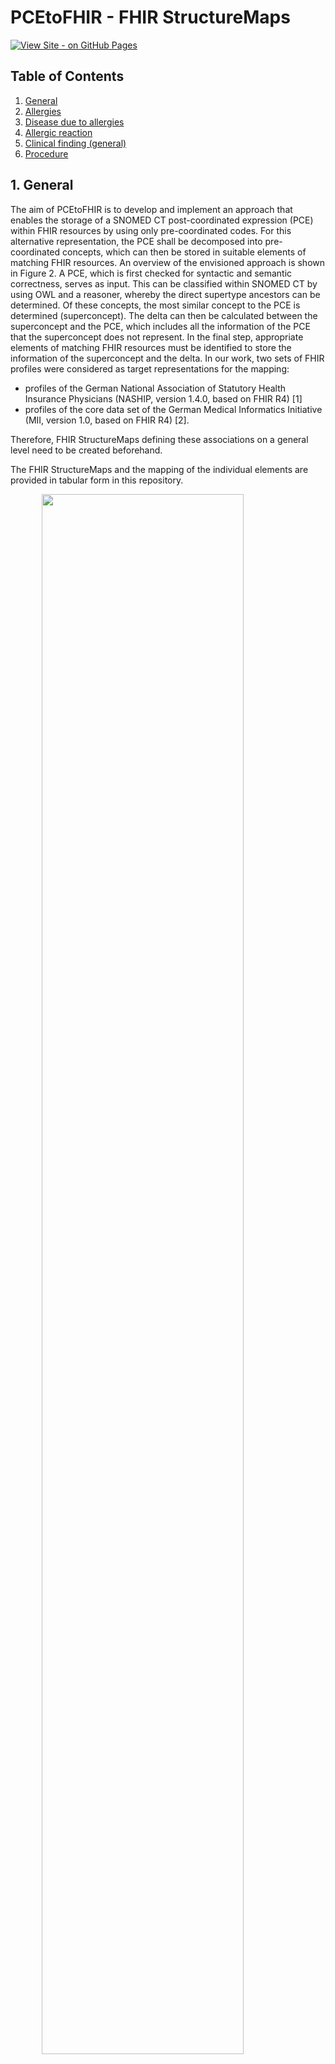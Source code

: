 # PCEtoFHIR - FHIR StructureMaps

[![View Site - on GitHub Pages](https://img.shields.io/badge/View_Site-on_GitHub_Pages-blueviolet?logo=github)](https://itcr-uni-luebeck.github.io/pce-to-fhir/)

## Table of Contents

1. [General](#1-general)
2. [Allergies](#2-allergies)
3. [Disease due to allergies](#3-disease-due-to-allergies)
4. [Allergic reaction](#4-allergic-reaction)
5. [Clinical finding (general)](#5-clinical-finding-general)
6. [Procedure](#6-procedure)

## 1. General
The aim of PCEtoFHIR is to develop and implement an approach that enables the storage of a SNOMED CT post-coordinated expression (PCE) within FHIR resources by using only pre-coordinated codes. For this alternative representation, the PCE shall be decomposed into pre-coordinated concepts, which can then be stored in suitable elements of matching FHIR resources.  An overview of the envisioned approach is shown in Figure 2.
A PCE, which is first checked for syntactic and semantic correctness, serves as input. This can be classified within SNOMED CT by using OWL and a reasoner, whereby the direct supertype ancestors can be determined. Of these concepts, the most similar concept to the PCE is determined (superconcept). The delta can then be calculated between the superconcept and the PCE, which includes all the information of the PCE that the superconcept does not represent. In the final step, appropriate elements of matching FHIR resources must be identified to store the information of the superconcept and the delta. In our work, two sets of FHIR profiles were considered as target representations for the mapping:
* profiles of the German National Association of Statutory Health Insurance Physicians (NASHIP, version 1.4.0, based on FHIR R4) [1] 
* profiles of the core data set of the German Medical Informatics Initiative (MII, version 1.0, based on FHIR R4) [2].  

Therefore, FHIR StructureMaps defining these associations on a general level need to be created beforehand.

The FHIR StructureMaps and the mapping of the individual elements are provided in tabular form in this repository.

<img src="Images\overview-methods.png" style="width:80%; display: block; margin-left: auto; margin-right: auto; margin-bottom: 30px"/>

#### Publication
Ohlsen T, Drenkhahn C, Ingenerf J. Decomposition of post-coordinated SNOMED CT expressions for storage as HL7 FHIR resources (PCEtoFHIR) (Preprint). JMIR Medical Informatics. Published online February 28, 2024. doi:10.2196/preprints.57853


## 2. Allergies


## 3. Disease due to allergies
Value rage: <<781474001 |Allergic disorder (disorder)|

<table style="margin-left: auto; margin-right: auto;  margin-bottom: 30px">
    <tr>
        <th> <p style="margin-bottom:-5px">SNOMED CT element</p> </th>
        <th> <p style="margin-bottom:-5px">FHIRPath NASHIP</p> </th>
        <th> <p style="margin-bottom:-5px">FHIRPath MII</p> </th>
    </tr>
    <tr>
        <td> <p style="margin-bottom:-5px"><font color="#FF7F0E">Super concept</font></p></td>
        <td>Condition.code</td>
        <td>Condition.code</td>
    </tr>
    <tr>
        <td> <p style="margin-bottom:-5px"><font color="#FF7F0E">Causative agent</font></p></td>
        <td>AllergyIntolerance.code</td>
        <td>---</td>
    </tr>
    <tr>
        <td rowspan="2"> <p style="margin-bottom:-5px"><font color="#FF7F0E">Finding site</font></p> </td>
        <td rowspan="2"> <p style="margin-bottom:-5px">Condition.bodySite</p> </td>
        <td> <p style="margin-bottom:-5px">Observation.bodySite</p> </td>
    </tr>
    <tr>
        <td> <p style="margin-bottom:-5px">Condition.bodySite</p> </td>
    </tr>
    <tr>
        <td rowspan="2"> <p style="margin-bottom:-5px"><font color="#FF7F0E">Associated morphology</font></p> </td>
        <td> <p style="margin-bottom:-5px">AllergyIntolerance.reaction.manifestation.coding:snomed</p> </td>
        <td> <p style="margin-bottom:-5px">Observation.code</p> </td>
    </tr>
    <tr>
        <td> <p style="margin-bottom:-5px"></p>Condition.evidence.code</td>
        <td> <p style="margin-bottom:-5px">Condition.evidence.code</p> </td>
    </tr>
    <tr>
        <td rowspan="2"> <p style="margin-bottom:-5px"><font color="#FF7F0E">Pathological process</font></p> </td>
        <td> <p style="margin-bottom:-5px">AllergyIntolerance.reaction.manifestation.coding:snomed</p> </td>
        <td rowspan="2"> <p style="margin-bottom:-5px">Condition.evidence.code</p> </td>
    </tr>
    <tr>
        <td> <p style="margin-bottom:-5px">Condition.evidence.code</p> </td>
    </tr>
    <tr>
        <td rowspan="2"> <p style="margin-bottom:-5px"><font color="#FF7F0E">Has realization</font></p> </td>
        <td> <p style="margin-bottom:-5px">AllergyIntolerance.reaction.manifestation.coding:snomed</p> </td>
        <td rowspan="2"> <p style="margin-bottom:-5px">Observation.bodySite</p> </td>
    </tr>
    <tr>
        <td> <p style="margin-bottom:-5px">Condition.evidence.code</p> </td>
    </tr>
    <tr>
        <td> <p style="margin-bottom:-5px"><font color="#FF7F0E">Occurrence</font></p></td>
        <td>Condition.onset[x]:onsetAge.extension:lebensphase-von</td>
        <td>Condition.onset[x]:onsetPeriod.start.extension:lebensphase-von</td>
    </tr>
    <tr>
        <td> <p style="margin-bottom:-5px"><font color="#FF7F0E">Clinical course</font></p></td>
        <td>Extension von HL7 International: <br>Condition.condition-diseaseCourse</td>
        <td>Extension von HL7 International: <br>Condition.condition-diseaseCourse</td>
    </tr>
    <tr>
        <td> <p style="margin-bottom:-5px"><font color="#FF7F0E">Due to</font></p></td>
        <td>Extension von HL7 International: <br>Condition.condition-dueTo</td>
        <td>Extension von HL7 International: <br>Condition.condition-dueTo</td>
    </tr>
</table>


#### References
NASHIP:
*  Condition.evidence.detail referenced Observation 

MII:
* Condition.evidence.detail referenced Observation

#### Names of profiles
NASHIP:
* KBV_PR_Base_AllergyIntolerance
* KBV_PR_Base_Condition_Diagnosis

MII:
* Profile - Observation - Laboruntersuchung
* Profile - Condition - Diagnose

## 4. Allergic reaction

Value rage: <<419076005 |Allergic reaction (disorder)|

<table style="margin-left: auto; margin-right: auto;  margin-bottom: 30px">
    <tr>
        <th> <p style="margin-bottom:-5px">SNOMED CT element</p> </th>
        <th> <p style="margin-bottom:-5px">FHIRPath NASHIP</p> </th>
        <th> <p style="margin-bottom:-5px">FHIRPath MII</p> </th>
    </tr>
    <tr>
        <td> <p style="margin-bottom:-5px"><font color="#FF7F0E">Super concept</font></p></td>
        <td>Condition.code</td>
        <td>Condition.code</td>
    </tr>
    <tr>
        <td> <p style="margin-bottom:-5px"><font color="#FF7F0E">Causative agent</font></p></td>
        <td>AllergyIntolerance.code</td>
        <td>---</td>
    </tr>
    <tr>
        <td rowspan="2"> <p style="margin-bottom:-5px"><font color="#FF7F0E">Finding site</font></p> </td>
        <td rowspan="2"> <p style="margin-bottom:-5px">Condition.bodySite</p> </td>
        <td> <p style="margin-bottom:-5px">Observation.bodySite</p> </td>
    </tr>
    <tr>
        <td> <p style="margin-bottom:-5px">Condition.bodySite</p> </td>
    </tr>
    <tr>
        <td rowspan="2"> <p style="margin-bottom:-5px"><font color="#FF7F0E">Associated morphology</font></p> </td>
        <td> <p style="margin-bottom:-5px">AllergyIntolerance.reaction.manifestation.coding:snomed</p> </td>
        <td> <p style="margin-bottom:-5px">Observation.code</p> </td>
    </tr>
    <tr>
        <td> <p style="margin-bottom:-5px"></p>Condition.evidence.code</td>
        <td> <p style="margin-bottom:-5px">Condition.evidence.code</p> </td>
    </tr>
    <tr>
        <td rowspan="2"> <p style="margin-bottom:-5px"><font color="#FF7F0E">Pathological process</font></p> </td>
        <td> <p style="margin-bottom:-5px">AllergyIntolerance.reaction.manifestation.coding:snomed</p> </td>
        <td rowspan="2"> <p style="margin-bottom:-5px">Condition.evidence.code</p> </td>
    </tr>
    <tr>
        <td> <p style="margin-bottom:-5px">Condition.evidence.code</p> </td>
    </tr>
    <tr>
        <td rowspan="2"> <p style="margin-bottom:-5px"><font color="#FF7F0E">Has realization</font></p> </td>
        <td> <p style="margin-bottom:-5px">AllergyIntolerance.reaction.manifestation.coding:snomed</p> </td>
        <td rowspan="2"> <p style="margin-bottom:-5px">Observation.bodySite</p> </td>
    </tr>
    <tr>
        <td> <p style="margin-bottom:-5px">Condition.evidence.code</p> </td>
    </tr>
    <tr>
        <td> <p style="margin-bottom:-5px"><font color="#FF7F0E">Occurrence</font></p></td>
        <td>Condition.onset[x]:onsetAge.extension:lebensphase-von</td>
        <td>Condition.onset[x]:onsetPeriod.start.extension:lebensphase-von</td>
    </tr>
    <tr>
        <td> <p style="margin-bottom:-5px"><font color="#FF7F0E">Clinical course</font></p></td>
        <td>Extension von HL7 International: <br>Condition.condition-diseaseCourse</td>
        <td>Extension von HL7 International: <br>Condition.condition-diseaseCourse</td>
    </tr>
    <tr>
        <td> <p style="margin-bottom:-5px"><font color="#FF7F0E">Due to</font></p></td>
        <td>Extension von HL7 International: <br>Condition.condition-dueTo</td>
        <td>Extension von HL7 International: <br>Condition.condition-dueTo</td>
    </tr>
</table>

#### References
NASHIP:
*  Condition.evidence.detail referenced Observation 

MII:
* Condition.evidence.detail referenced Observation

#### Names of profiles
NASHIP:
* KBV_PR_Base_AllergyIntolerance
* KBV_PR_Base_Condition_Diagnosis

MII:
* Profile - Observation - Laboruntersuchung
* Profile - Condition - Diagnose



## 5. Clinical finding (general)
Value range: <<404684003 | Clinical finding (finding)|  MINUS (<<781474001 |Allergic disorder (disorder)| OR << 609328004 |Allergic disposition (finding)| OR <<419076005 |Allergic reaction (disorder)| )

<table style="margin-left: auto; margin-right: auto;  margin-bottom: 30px">
    <tr>
        <th> <p style="margin-bottom:-5px">SNOMED CT element</p> </th>
        <th> <p style="margin-bottom:-5px">FHIRPath NASHIP</p> </th>
        <th> <p style="margin-bottom:-5px">FHIRPath MII</p> </th>
    </tr>
    <tr>
        <td> <p style="margin-bottom:-5px"><font color="#FF7F0E">Super concept</font></p></td>
        <td>Condition.extension:dueTo</td>
        <td>---</td>
    </tr>   
    <tr>
        <td rowspan="2"> <p style="margin-bottom:-5px"><font color="#FF7F0E">Finding site</font></p> </td>
        <td rowspan="2"> <p style="margin-bottom:-5px">Condition.bodySite</p> </td>
        <td> <p style="margin-bottom:-5px">Observation.bodySite</p> </td>
    </tr>
    <tr>
        <td> <p style="margin-bottom:-5px">Condition.bodySite</p> </td>
    </tr>
    <tr>
        <td> <p style="margin-bottom:-5px"><font color="#FF7F0E">Associated morphology</font></p> </td>
        <td> <p style="margin-bottom:-5px">Condition.evidence.code</p> </td>
        <td> <p style="margin-bottom:-5px"></p>Condition.evidence.code</td>
    </tr>
     <tr>
        <td> <p style="margin-bottom:-5px"><font color="#FF7F0E">Pathological process</font></p> </td>
        <td> <p style="margin-bottom:-5px">Condition.evidence.code</p> </td>
        <td> <p style="margin-bottom:-5px">Condition.evidence.code</p> </td>
    </tr>
    <tr>
        <td> <p style="margin-bottom:-5px"><font color="#FF7F0E">Clinical course</font></p></td>
        <td>Extension von HL7 International: <br>Condition.condition-diseaseCourse</td>
        <td>Extension von HL7 International: <br>Condition.condition-diseaseCourse</td>
    </tr>
</table>


#### References
NASHIP:
*  Condition.evidence.detail referenced Observation 

MII:
* Condition.evidence.detail referenced Observation

#### Names of profiles
NASHIP:
* KBV_PR_Base_Condition_Diagnosis

MII:
* Profile - Observation - Laboruntersuchung
* Profile - Condtion - Diagnosis




## 6. Procedure
Value range: <<71388002 |Procedure (procedure)|


<table style="margin-left: auto; margin-right: auto;  margin-bottom: 30px">
    <tr>
        <th> <p style="margin-bottom:-5px">SNOMED CT element</p> </th>
        <th> <p style="margin-bottom:-5px">FHIRPath NASHIP</p> </th>
        <th> <p style="margin-bottom:-5px">FHIRPath MII</p> </th>
    </tr>
    <tr>
        <td> <p style="margin-bottom:-5px"><font color="#FF7F0E">Super concept</font></p></td>
        <td>Procedure.code</td>
        <td>Procedure.code</td>
    </tr>
    <tr>
        <td> <p style="margin-bottom:-5px"><font color="#FF7F0E">Method</font></p></td>
        <td>Extension von HL7 International: <br> Procedure.procedure-method</td>
        <td>Extension von HL7 International: <br> Procedure.procedure-method</td>
    </tr>
    <tr>
        <td> <p style="margin-bottom:-5px"><font color="#FF7F0E">Procedure site - Direct</font></p></td>
        <td>Procedure.bodySite</td>
        <td>Procedure.bodySite</td>
    </tr>
    <tr>
        <td> <p style="margin-bottom:-5px"><font color="#FF7F0E">Procedure site - Indirect</font></p></td>
        <td>Procedure.bodySite</td>
        <td>Procedure.bodySite</td>
    </tr>
    <tr>
        <td> <p style="margin-bottom:-5px"><font color="#FF7F0E">Dirct substance</font></p></td>
        <td>Procedure.usedCode</td>
        <td>Procedure.usedCode</td>
    </tr>
    <tr>
        <td> <p style="margin-bottom:-5px"><font color="#FF7F0E">Dirct morphology</font></p></td>
        <td>Procedure.bodySite</td>
        <td>Procedure.bodySite</td>
    </tr>
    <tr>
        <td> <p style="margin-bottom:-5px"><font color="#FF7F0E">Using substance</font></p></td>
        <td>Procedure.usedCode</td>
        <td>Procedure.usedCode</td>
    </tr>
    <tr>
        <td> <p style="margin-bottom:-5px"><font color="#FF7F0E">Using device</font></p></td>
        <td>Procedure.usedCode</td>
        <td>Procedure.usedCode</td>
    </tr>
    <tr>
        <td> <p style="margin-bottom:-5px"><font color="#FF7F0E">Using access device</font></p></td>
        <td>Procedure.usedCode</td>
        <td>Procedure.usedCode</td>
    </tr>
    <tr>
        <td> <p style="margin-bottom:-5px"><font color="#FF7F0E">Has intent</font></p></td>
        <td>Procedure.category</td>
        <td>Procedure.category</td>
    </tr>
    <tr>
        <td> <p style="margin-bottom:-5px"><font color="#FF7F0E">Access</font></p></td>
        <td>Procedure.usedCode</td>
        <td>Procedure.usedCode</td>
    </tr>
    <tr>
        <td> <p style="margin-bottom:-5px"><font color="#FF7F0E">Surgical approach</font></p></td>
        <td>Procedure.usedCode</td>
        <td>Procedure.usedCode</td>
    </tr>
    <tr>
        <td> <p style="margin-bottom:-5px"><font color="#FF7F0E">Has Focus</font></p></td>
        <td>Procedure.reasonCode</td>
        <td>Procedure.reasonCode</td>
    </tr>
</table>



#### References
NASHIP:
*  Procedure.partOf referenced Pocedure (if more than one RoleGroup is used)

MII:
*  Procedure.partOf referenced Pocedure (if more than one RoleGroup is used)

#### Names of profiles
NASHIP:
* KBV_PR_Base_Procedure

MII:
* SD MII Prozedur Procedure



## References
[1] Kassenärztliche Bundesvereinigung. KBV-Basis-Profile. Accessed November 29, 2023. https://simplifier.net/organization/kassenrztlichebundesvereinigungkbv

[2]	Medizininformatik Initiative. Der Kerndatensatz der Medizininformatik-Initiative. Accessed November 29, 2023. https://www.medizininformatik-initiative.de/de/der-kerndatensatz-der-medizininformatik-initiative
